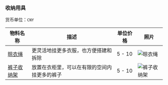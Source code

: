 ### 收纳用具

货币单位：`CNY`

物料名称 | 描述 | 单位价格 | 照片
----|------|----|-----
[晾衣绳](http://s.taobao.com/search?q=%C1%C0%D2%C2%C9%FE) | 更灵活地挂更多衣服，也方便搭建和拆除  | 5 - 10 | ![晾衣绳](http://g.search3.alicdn.com/img/bao/uploaded/i4/i2/TB1vjFyGpXXXXbaXpXXXXXXXXXX_!!0-item_pic.jpg_250x250.jpg)
[裤子收纳架](http://s.taobao.com/search?q=%BF%E3%D7%D3%CA%D5%C4%C9%BC%DC) | 放置在衣柜里，可以在有限的空间内挂更多的裤子  | 5 - 10 | ![裤子收纳架](http://g.search3.alicdn.com/img/i3/18311068968688043/TB28vhUaVXXXXcMXXXXXXXXXXXX_!!47068311-0-saturn_solar.jpg_270x270.jpg_.webp)
